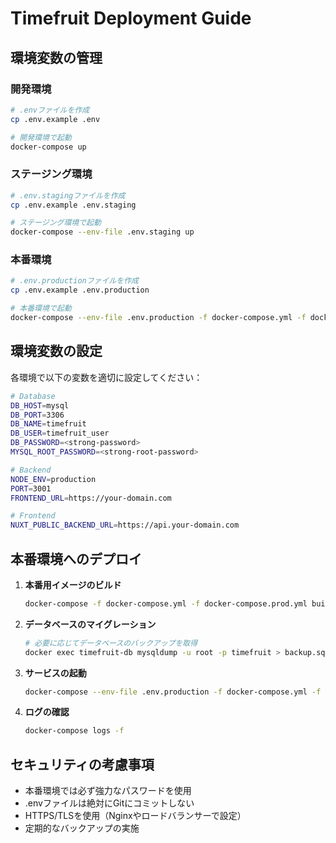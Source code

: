 # Timefruit Deployment Guide

## 環境変数の管理

### 開発環境
```bash
# .envファイルを作成
cp .env.example .env

# 開発環境で起動
docker-compose up
```

### ステージング環境
```bash
# .env.stagingファイルを作成
cp .env.example .env.staging

# ステージング環境で起動
docker-compose --env-file .env.staging up
```

### 本番環境
```bash
# .env.productionファイルを作成
cp .env.example .env.production

# 本番環境で起動
docker-compose --env-file .env.production -f docker-compose.yml -f docker-compose.prod.yml up -d
```

## 環境変数の設定

各環境で以下の変数を適切に設定してください：

```bash
# Database
DB_HOST=mysql
DB_PORT=3306
DB_NAME=timefruit
DB_USER=timefruit_user
DB_PASSWORD=<strong-password>
MYSQL_ROOT_PASSWORD=<strong-root-password>

# Backend
NODE_ENV=production
PORT=3001
FRONTEND_URL=https://your-domain.com

# Frontend
NUXT_PUBLIC_BACKEND_URL=https://api.your-domain.com
```

## 本番環境へのデプロイ

1. **本番用イメージのビルド**
   ```bash
   docker-compose -f docker-compose.yml -f docker-compose.prod.yml build
   ```

2. **データベースのマイグレーション**
   ```bash
   # 必要に応じてデータベースのバックアップを取得
   docker exec timefruit-db mysqldump -u root -p timefruit > backup.sql
   ```

3. **サービスの起動**
   ```bash
   docker-compose --env-file .env.production -f docker-compose.yml -f docker-compose.prod.yml up -d
   ```

4. **ログの確認**
   ```bash
   docker-compose logs -f
   ```

## セキュリティの考慮事項

- 本番環境では必ず強力なパスワードを使用
- .envファイルは絶対にGitにコミットしない
- HTTPS/TLSを使用（Nginxやロードバランサーで設定）
- 定期的なバックアップの実施